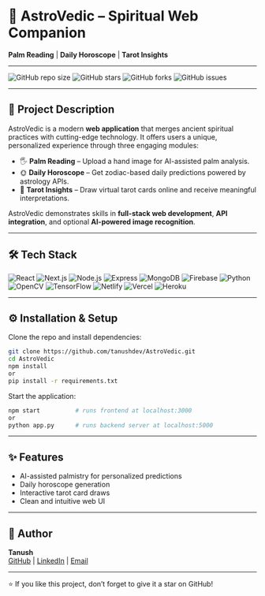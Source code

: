 # 🌌 AstroVedic – Spiritual Web Companion

**Palm Reading** | **Daily Horoscope** | **Tarot Insights**

---

![GitHub repo size](https://img.shields.io/github/repo-size/tanushdev/AstroVedic)
![GitHub stars](https://img.shields.io/github/stars/tanushdev/AstroVedic?style=social)
![GitHub forks](https://img.shields.io/github/forks/tanushdev/AstroVedic?style=social)
![GitHub issues](https://img.shields.io/github/issues/tanushdev/AstroVedic)

---

## 🔮 Project Description
AstroVedic is a modern **web application** that merges ancient spiritual practices with cutting-edge technology. It offers users a unique, personalized experience through three engaging modules:

- 🖐 **Palm Reading** – Upload a hand image for AI-assisted palm analysis.
- 🌞 **Daily Horoscope** – Get zodiac-based daily predictions powered by astrology APIs.
- 🎴 **Tarot Insights** – Draw virtual tarot cards online and receive meaningful interpretations.

AstroVedic demonstrates skills in **full-stack web development**, **API integration**, and optional **AI-powered image recognition**.

---

## 🛠 Tech Stack
![React](https://img.shields.io/badge/Frontend-React-blue?logo=react)
![Next.js](https://img.shields.io/badge/Frontend-Next.js-black?logo=nextdotjs)
![Node.js](https://img.shields.io/badge/Backend-Node.js-green?logo=node.js)
![Express](https://img.shields.io/badge/Backend-Express-lightgrey?logo=express)
![MongoDB](https://img.shields.io/badge/Database-MongoDB-green?logo=mongodb)
![Firebase](https://img.shields.io/badge/Database-Firebase-orange?logo=firebase)
![Python](https://img.shields.io/badge/AI-Python-yellow?logo=python)
![OpenCV](https://img.shields.io/badge/AI-OpenCV-blue?logo=opencv)
![TensorFlow](https://img.shields.io/badge/AI-TensorFlow-orange?logo=tensorflow)
![Netlify](https://img.shields.io/badge/Deploy-Netlify-blue?logo=netlify)
![Vercel](https://img.shields.io/badge/Deploy-Vercel-black?logo=vercel)
![Heroku](https://img.shields.io/badge/Deploy-Heroku-purple?logo=heroku)

---

## ⚙️ Installation & Setup
Clone the repo and install dependencies:
```bash
git clone https://github.com/tanushdev/AstroVedic.git
cd AstroVedic
npm install       
or
pip install -r requirements.txt  
```

Start the application:
```bash
npm start          # runs frontend at localhost:3000
or
python app.py      # runs backend server at localhost:5000
```

---

## ✨ Features
- AI-assisted palmistry for personalized predictions
- Daily horoscope generation
- Interactive tarot card draws
- Clean and intuitive web UI

---

## 👤 Author
**Tanush**  
[GitHub](https://github.com/tanushdev) | [LinkedIn](https://www.linkedin.com/in/tanushshyam) | [Email](tanushshyam42@gmail.com)

---

⭐ If you like this project, don’t forget to give it a star on GitHub!
